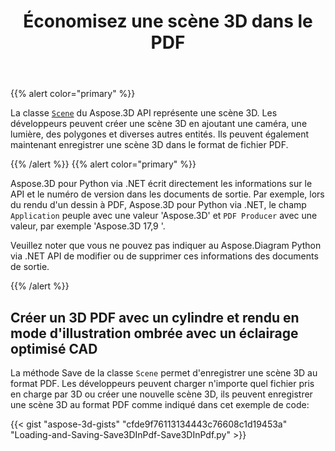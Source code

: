 ﻿---
title: Économisez une scène 3D dans le PDF
type: docs
weight: 60
url: /fr/python-net/save-a-3d-scene-in-the-pdf/
description: La classe Scène du Aspose.3D API représente une scène 3D. Les développeurs peuvent créer une scène 3D en ajoutant une caméra, une lumière, des polygones et diverses autres entités. Ils peuvent également maintenant enregistrer une scène 3D au format de fichier PDF.
---
{{% alert color="primary" %}} 

La classe [`Scene`](https://reference.aspose.com/3d/net/aspose.threed/scene) du Aspose.3D API représente une scène 3D. Les développeurs peuvent créer une scène 3D en ajoutant une caméra, une lumière, des polygones et diverses autres entités. Ils peuvent également maintenant enregistrer une scène 3D dans le format de fichier PDF.

{{% /alert %}} {{% alert color="primary" %}} 

Aspose.3D pour Python via .NET écrit directement les informations sur le API et le numéro de version dans les documents de sortie. Par exemple, lors du rendu d'un dessin à PDF, Aspose.3D pour Python via .NET, le champ `Application` peuple avec une valeur 'Aspose.3D' et `PDF Producer` avec une valeur, par exemple 'Aspose.3D 17,9 '.

Veuillez noter que vous ne pouvez pas indiquer au Aspose.Diagram Python via .NET API de modifier ou de supprimer ces informations des documents de sortie.

{{% /alert %}} 
## **Créer un 3D PDF avec un cylindre et rendu en mode d'illustration ombrée avec un éclairage optimisé CAD**
La méthode Save de la classe `Scene` permet d'enregistrer une scène 3D au format PDF. Les développeurs peuvent charger n'importe quel fichier pris en charge par 3D ou créer une nouvelle scène 3D, ils peuvent enregistrer une scène 3D au format PDF comme indiqué dans cet exemple de code:

{{< gist "aspose-3d-gists" "cfde9f76113134443c76608c1d19453a" "Loading-and-Saving-Save3DInPdf-Save3DInPdf.py" >}}
